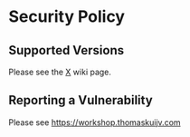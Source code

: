 # Security Policy

## Supported Versions

Please see the [X](X) wiki page.

## Reporting a Vulnerability

Please see https://workshop.thomaskuijv.com
